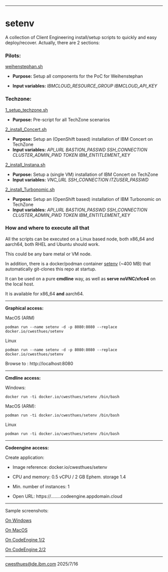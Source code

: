 ---

# setenv

A collection of Client Engineering install/setup scripts
to quickly and easy deploy/recover.
Actually, there are 2 sections:

### Pilots:
  [weihenstephan.sh](Pilots/weihenstephan.sh)
  
  - **Purpose:** Setup all components for the PoC for Weihenstephan
  
  - **Input variables:** _IBMCLOUD_RESOURCE_GROUP IBMCLOUD_API_KEY_

### Techzone:
  [1_setup_techzone.sh](Techzone/1_setup_techzone.sh)

  - **Purpose:** Pre-script for all TechZone scenarios

  [2_install_Concert.sh](Techzone/2_install_Concert.sh)
   
  - **Purpose:** Setup an (OpenShift based) installation of IBM Concert on TechZone
  - **Input variables:** _API_URL BASTION_PASSWD SSH_CONNECTION CLUSTER_ADMIN_PWD TOKEN IBM_ENTITLEMENT_KEY_
   
  [2_install_Instana.sh](Techzone/2_install:Instana.sh)
  
  - **Purpose:** Setup a (single VM) installation of IBM Concert on TechZone
  - **Input variables:** _VNC_URL SSH_CONNECTION ITZUSER_PASSWD_

  [2_install_Turbonomic.sh](Techzone/2_install_Turbonomic.sh)
  
  - **Purpose:** Setup an (OpenShift based) installation of IBM Turbonomic on TechZone
  - **Input variables:** _API_URL BASTION_PASSWD SSH_CONNECTION CLUSTER_ADMIN_PWD TOKEN IBM_ENTITLEMENT_KEY_

### How and where to execute all that

All the scripts can be executed on a Linux based node, both x86_64 and aarch64, both RHEL and Ubuntu should work.

This could be any bare metal or VM node.

In addition, there is a docker/podman container [setenv](https://hub.docker.com/u/cwesthues) (~400 MB) that automatically git-clones this repo at startup.

It can be used on a pure **cmdline** way, as well as **serve noVNC/xfce4** on the local host.

It is available for x86_64 **and** aarch64.
___

**Graphical access:**

MacOS (ARM) 
```
podman run --name setenv -d -p 8080:8080 --replace docker.io/cwesthues/setenv
```
Linux
```
podman run --name setenv -d -p 8080:8080 --replace docker.io/cwesthues/setenv
```
Browse to : http://localhost:8080
___

**Cmdline access:**

Windows: 
```
docker run -ti docker.io/cwesthues/setenv /bin/bash
```
MacOS (ARM):
```
podman run -ti docker.io/cwesthues/setenv /bin/bash
```
Linux
```
podman run -ti docker.io/cwesthues/setenv /bin/bash
```
___

**Codeengine access:**

Create application:
   
  - Image reference: docker.io/cwesthues/setenv

  - CPU and memory: 0.5 vCPU / 2 GB   Ephem. storage 1.4

  - Min. number of instances: 1
      
  - Open URL: https://........codeengine.appdomain.cloud
___

Sample screenshots:

[On Windows](images/windows.jpg)

[On MacOS](images/MacOS.jpg)

[On CodeEngine 1/2](images/CodeEngine1.jpg)

[On CodeEngine 2/2](images/CodeEngine2.jpg)

___

cwesthues@de.ibm.com 2025/7/16
